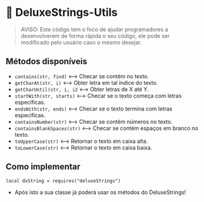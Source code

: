 # 📔 DeluxeStrings-Utils
> AVISO: Este código tem o foco de ajudar programadores a desenvolverem de forma rápida o seu código, ele pode ser modificado pelo usuário caso o mesmo desejar.

## Métodos disponíveis
- ``contains(str, find)`` <--> Checar se contém no texto.
- ``getCharAt(str, i)`` <--> Obter letra em tal índice do texto.
- ``getCharUntil(str, i, i2`` <--> Obter letras de X até Y.
- ``startWith(str, starts)`` <--> Checar se o texto começa com letras específicas.
- ``endsWith(str, ends)`` <--> Checar se o texto termina com letras específicas.
- ``containsNumber(str)`` <--> Checar se contém números no texto.
- ``containsBlankSpaces(str)`` <--> Checar se contém espaços em branco no texto.
- ``toUpperCase(str)`` <--> Retornar o texto em caixa alta.
- ``toLowerCase(str)`` <--> Retornar o texto em caixa baixa.

## Como implementar
``local dxString = requires("deluxeStrings")``
- Após isto a sua classe já poderá usar os métodos do DeluxeStrings!


